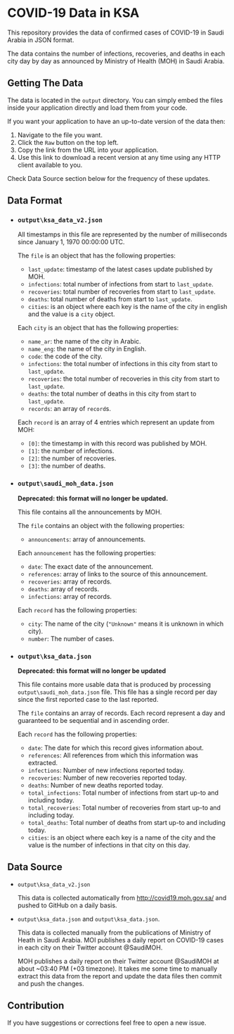 
# COVID-19 Data in KSA

This repository provides the data of confirmed cases of COVID-19 in Saudi Arabia in JSON format. 

The data contains the number of infections, recoveries, and deaths in each city day by day as announced by Ministry of Health (MOH) in Saudi Arabia.

## Getting The Data

The data is located in the `output` directory.
You can simply embed the files inside your application directly and load them from your code.

If you want your application to have an up-to-date version of the data then:
1. Navigate to the file you want.
2. Click the `Raw` button on the top left.
3. Copy the link from the URL into your application.
4. Use this link to download a recent version at any time using any HTTP client available to you.

Check Data Source section below for the frequency of these updates.

## Data Format

* ###  `output\ksa_data_v2.json`

  All timestamps in this file are represented by the number of milliseconds since January 1, 1970 00:00:00 UTC.

  The `file` is an object that has the following properties:
    - `last_update`: timestamp of the latest cases update published by MOH.
    - `infections`: total number of infections from start to `last_update`.
    - `recoveries`: total number of recoveries from start to `last_update`.
    - `deaths`: total number of deaths from start to `last_update`.
    - `cities`: is an object where each key is the name of the city in english and the value is a `city` object.

  Each `city` is an object that has the following properties:
    - `name_ar`: the name of the city in Arabic.
    - `name_eng`: the name of the city in English.
    - `code`: the code of the city.
    - `infections`: the total number of infections in this city from start to `last_update`.
    - `recoveries`: the total number of recoveries in this city from start to `last_update`.
    - `deaths`: the total number of deaths in this city from start to `last_update`.
    - `records`: an array of `record`s.

  Each `record` is an array of 4 entries which represent an update from MOH:
    - `[0]`: the timestamp in with this record was published by MOH.
    - `[1]`: the number of infections.
    - `[2]`: the number of recoveries.
    - `[3]`: the number of deaths.

* ###  `output\saudi_moh_data.json`

  **Deprecated: this format will no longer be updated.**

  This file contains all the announcements by MOH.

  The `file` contains an object with the following properties:
   - `announcements`: array of announcements.
  
  Each `announcement` has the following properties:
   - `date`: The exact date of the announcement.
   - `references`: array of links to the source of this announcement.
   - `recoveries`: array of records.
   - `deaths`: array of records.
   - `infections`: array of records.

  Each `record` has the following properties:
   - `city`: The name of the city (`"Unknown"` means it is unknown in which city).
   - `number`: The number of cases.


* ###  `output\ksa_data.json`

  **Deprecated: this format will no longer be updated**

  This file contains more usable data that is produced by processing `output\saudi_moh_data.json` file.
  This file has a single record per day since the first reported case to the last reported.

  The `file` contains an array of records. Each record represent a day and guaranteed to be sequential and in ascending order.

  Each `record` has the following properties:
   - `date`: The date for which this record gives information about.
   - `references`: All references from which this information was extracted.
   - `infections`: Number of new infections reported today.
   - `recoveries`: Number of new recoveries reported today.
   - `deaths`: Number of new deaths reported today.
   - `total_infections`: Total number of infections from start up-to and including today.
   - `total_recoveries`: Total number of recoveries from start up-to and including today.
   - `total_deaths`: Total number of deaths from start up-to and including today.
   - `cities`: is an object where each key is a name of the city and the value is the number of infections in that city on this day.


## Data Source

  - `output\ksa_data_v2.json`

    This data is collected automatically from http://covid19.moh.gov.sa/ and pushed to GitHub on a daily basis.
  
  - `output\ksa_data.json` and `output\ksa_data.json`.

    This data is collected manually from the publications of Ministry of Heath in Saudi Arabia.
    MOI publishes a daily report on COVID-19 cases in each city on their Twitter account @SaudiMOH.

    MOH publishes a daily report on their Twitter account @SaudiMOH at about ~03:40 PM (+03 timezone). 
    It takes me some time to manually extract this data from the report and update the data files then commit and push the changes.

## Contribution

If you have suggestions or corrections feel free to open a new issue.
